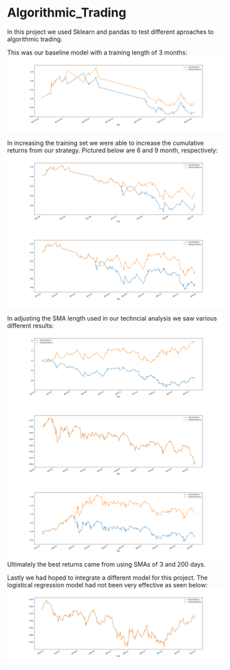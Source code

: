 # Algorithmic_Trading
In this project we used Sklearn and pandas to test different aproaches to algorithmic trading.

This was our baseline model with a training length of 3 months:
![alt text](https://github.com/apeyton2/Algorithmic_Trading/blob/main/Resources/SVM_3month.png)

In increasing the training set we were able to increase the cumulative returns from our strategy. Pictured below are 6 and 9 month, respectively:
![alt text](https://github.com/apeyton2/Algorithmic_Trading/blob/main/Resources/SVM_6month.png)
![alt text](https://github.com/apeyton2/Algorithmic_Trading/blob/main/Resources/SVM_9month.png)

In adjusting the SMA length used in our techncial analysis we saw various different results:
![alt text](https://github.com/apeyton2/Algorithmic_Trading/blob/main/Resources/SVM_SMA1.png)
![alt text](https://github.com/apeyton2/Algorithmic_Trading/blob/main/Resources/SVM_SMA2.png)
![alt text](https://github.com/apeyton2/Algorithmic_Trading/blob/main/Resources/SVM_SMA3.png)
Ultimately the best returns came from using SMAs of 3 and 200 days.

Lastly we had hoped to integrate a different model for this project. The logistical regression model had not been very effective as seen below:
![alt text](https://github.com/apeyton2/Algorithmic_Trading/blob/main/Resources/LR.png)

